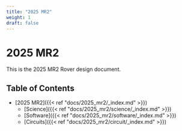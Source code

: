 ```yaml
---
title: "2025 MR2"
weight: 1
draft: false
---
```

# 2025 MR2

This is the 2025 MR2 Rover design document.

## Table of Contents

- [2025 MR2]({{< ref "docs/2025_mr2/_index.md" >}})
  - [Science]({{< ref "docs/2025_mr2/science/_index.md" >}})
  - [Software]({{< ref "docs/2025_mr2/software/_index.md" >}})
  - [Circuits]({{< ref "docs/2025_mr2/circuit/_index.md" >}})
